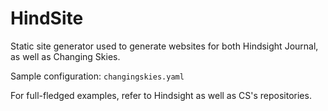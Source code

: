 # HindSite

Static site generator used to generate websites for both Hindsight Journal, as well as Changing Skies.

Sample configuration: `changingskies.yaml`

For full-fledged examples, refer to Hindsight as well as CS's repositories.
